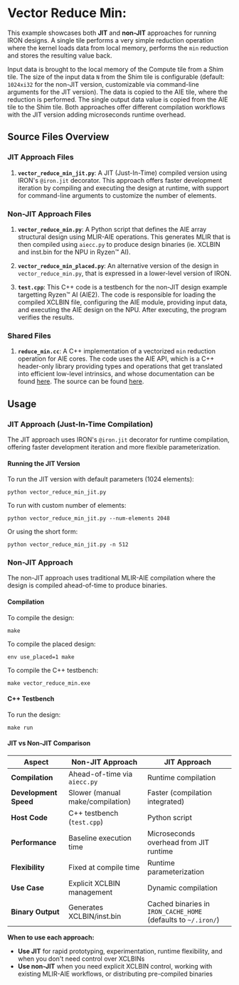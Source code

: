 <!---//===- README.md --------------------------*- Markdown -*-===//
//
// This file is licensed under the Apache License v2.0 with LLVM Exceptions.
// See https://llvm.org/LICENSE.txt for license information.
// SPDX-License-Identifier: Apache-2.0 WITH LLVM-exception
//
// Copyright (C) 2024-2025, Advanced Micro Devices, Inc.
// 
//===----------------------------------------------------------------------===//-->

# Vector Reduce Min:

This example showcases both **JIT** and **non-JIT** approaches for running IRON designs. A single tile performs a very simple reduction operation where the kernel loads data from local memory, performs the `min` reduction and stores the resulting value back.

Input data is brought to the local memory of the Compute tile from a Shim tile. The size of the input data `N` from the Shim tile is configurable (default: `1024xi32` for the non-JIT version, customizable via command-line arguments for the JIT version). The data is copied to the AIE tile, where the reduction is performed. The single output data value is copied from the AIE tile to the Shim tile. Both approaches offer different compilation workflows with the JIT version adding microseconds runtime overhead.

## Source Files Overview

### JIT Approach Files

1. **`vector_reduce_min_jit.py`**: A JIT (Just-In-Time) compiled version using IRON's `@iron.jit` decorator. This approach offers faster development iteration by compiling and executing the design at runtime, with support for command-line arguments to customize the number of elements.

### Non-JIT Approach Files

1. **`vector_reduce_min.py`**: A Python script that defines the AIE array structural design using MLIR-AIE operations. This generates MLIR that is then compiled using `aiecc.py` to produce design binaries (ie. XCLBIN and inst.bin for the NPU in Ryzen™ AI). 

1. **`vector_reduce_min_placed.py`**: An alternative version of the design in `vector_reduce_min.py`, that is expressed in a lower-level version of IRON.

1. **`test.cpp`**: This C++ code is a testbench for the non-JIT design example targetting Ryzen™ AI (AIE2). The code is responsible for loading the compiled XCLBIN file, configuring the AIE module, providing input data, and executing the AIE design on the NPU. After executing, the program verifies the results.

### Shared Files

1. **`reduce_min.cc`**: A C++ implementation of a vectorized `min` reduction operation for AIE cores. The code uses the AIE API, which is a C++ header-only library providing types and operations that get translated into efficient low-level intrinsics, and whose documentation can be found [here](https://www.xilinx.com/htmldocs/xilinx2023_2/aiengine_api/aie_api/doc/index.html).  The source can be found [here](../../../aie_kernels/aie2/reduce_min.cc).

## Usage

### JIT Approach (Just-In-Time Compilation)

The JIT approach uses IRON's `@iron.jit` decorator for runtime compilation, offering faster development iteration and more flexible parameterization.

#### Running the JIT Version

To run the JIT version with default parameters (1024 elements):
```shell
python vector_reduce_min_jit.py
```

To run with custom number of elements:
```shell
python vector_reduce_min_jit.py --num-elements 2048
```

Or using the short form:
```shell
python vector_reduce_min_jit.py -n 512
```

### Non-JIT Approach

The non-JIT approach uses traditional MLIR-AIE compilation where the design is compiled ahead-of-time to produce binaries.

#### Compilation

To compile the design:
```shell
make
```

To compile the placed design:
```shell
env use_placed=1 make
```

To compile the C++ testbench:
```shell
make vector_reduce_min.exe
```

#### C++ Testbench

To run the design:
```shell
make run
```

#### JIT vs Non-JIT Comparison

| Aspect | Non-JIT Approach | JIT Approach |
|--------|------------------|--------------|
| **Compilation** | Ahead-of-time via `aiecc.py` | Runtime compilation |
| **Development Speed** | Slower (manual make/compilation) | Faster (compilation integrated) |
| **Host Code** | C++ testbench (`test.cpp`) | Python script |
| **Performance** | Baseline execution time | Microseconds overhead from JIT runtime |
| **Flexibility** | Fixed at compile time | Runtime parameterization |
| **Use Case** | Explicit XCLBIN management | Dynamic compilation |
| **Binary Output** | Generates XCLBIN/inst.bin | Cached binaries in `IRON_CACHE_HOME` (defaults to `~/.iron/`) |

**When to use each approach:**
- **Use JIT** for rapid prototyping, experimentation, runtime flexibility, and when you don't need control over XCLBINs
- **Use non-JIT** when you need explicit XCLBIN control, working with existing MLIR-AIE workflows, or distributing pre-compiled binaries

